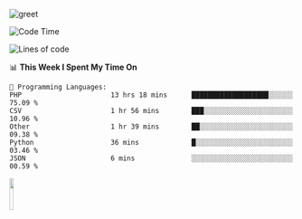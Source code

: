 ![greet](https://user-images.githubusercontent.com/44234583/146624354-9d461392-3676-4e7a-b12f-debc7319f53b.gif) 


<!--START_SECTION:waka-->
![Code Time](http://img.shields.io/badge/Code%20Time-722%20hrs%207%20mins-blue)

![Lines of code](https://img.shields.io/badge/From%20Hello%20World%20I%27ve%20Written-10.7%20million%20lines%20of%20code-blue)

📊 **This Week I Spent My Time On** 

```text
💬 Programming Languages: 
PHP                      13 hrs 18 mins      ███████████████████░░░░░░   75.09 % 
CSV                      1 hr 56 mins        ███░░░░░░░░░░░░░░░░░░░░░░   10.96 % 
Other                    1 hr 39 mins        ██░░░░░░░░░░░░░░░░░░░░░░░   09.38 % 
Python                   36 mins             █░░░░░░░░░░░░░░░░░░░░░░░░   03.46 % 
JSON                     6 mins              ░░░░░░░░░░░░░░░░░░░░░░░░░   00.59 % 
```


<!--END_SECTION:waka-->
<img src="https://user-images.githubusercontent.com/44234583/191059235-95ebfce1-7fc7-4eee-baff-214d902e7c18.gif" width="12%"/>
